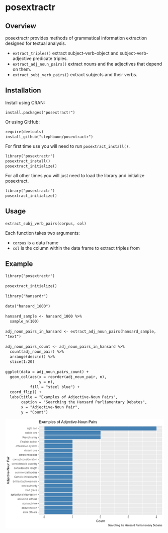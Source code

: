 # posextractr

## Overview

posextractr provides methods of grammatical information extraction designed for textual analysis.

- `extract_triples()` extract subject-verb-object and subject-verb-adjective predicate triples.
- `extract_adj_noun_pairs()` extract nouns and the adjectives that depend on them.
- `extract_subj_verb_pairs()` extract subjects and their verbs. 

## Installation

Install using CRAN: 
```
install.packages("posextractr")
```

Or using GitHub: 
```
require(devtools)
install_github("stephbuon/posextractr")
```

For first time use you will need to run `posextract_install()`.
```
library("posextractr")
posextract_install()
posextract_initialize()
```

For all other times you will just need to load the library and initialize posextract. 
```
library("posextractr")
posextract_initialize()
```

## Usage

```
extract_subj_verb_pairs(corpus, col)
```

Each function takes two arguments:

- `corpus` is a data frame 
- `col` is the column within the data frame to extract triples from

## Example

```
library("posextractr")

posextract_initialize()

library("hansardr")

data("hansard_1800")

hansard_sample <- hansard_1800 %>%
  sample_n(100)

adj_noun_pairs_in_hansard <- extract_adj_noun_pairs(hansard_sample, "text")

adj_noun_pairs_count <- adj_noun_pairs_in_hansard %>%
  count(adj_noun_pair) %>%
  arrange(desc(n)) %>%
  slice(1:20)

ggplot(data = adj_noun_pairs_count) +
  geom_col(aes(x = reorder(adj_noun_pair, n), 
               y = n),
           fill = "steel blue") +
  coord_flip() +
  labs(title = "Examples of Adjective-Noun Pairs",
       caption = "Searching the Hansard Parliamentary Debates",
       x = "Adjective-Noun Pair",
       y = "Count") 
```

![placeholder](https://github.com/stephbuon/posextractr/blob/master/demo/rplot.png)